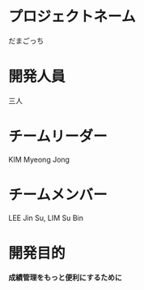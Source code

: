  プロジェクトネーム
 =============

だまごっち

 開発人員
 =============

三人 


チームリーダー
 =============
 
 KIM Myeong Jong
 
 チームメンバー
 =============
 
 LEE Jin Su, LIM Su Bin
 
開発目的
 =============
 
**成績管理をもっと便利にするために**
 
